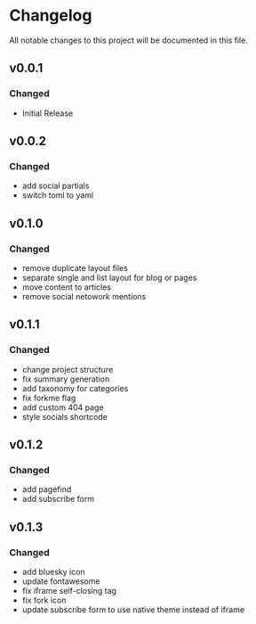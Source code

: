 # Changelog

All notable changes to this project will be documented in this file.

## v0.0.1

### Changed

-   Initial Release

## v0.0.2

### Changed

-   add social partials
-   switch toml to yaml

## v0.1.0

### Changed

-   remove duplicate layout files
-   separate single and list layout for blog or pages
-   move content to articles
-   remove social netowork mentions

## v0.1.1

### Changed

-   change project structure
-   fix summary generation
-   add taxonomy for categories
-   fix forkme flag
-   add custom 404 page
-   style socials shortcode

## v0.1.2

### Changed

-   add pagefind
-   add subscribe form

## v0.1.3

### Changed

- add bluesky icon
- update fontawesome
- fix iframe self-closing tag
- fix fork icon
- update subscribe form to use native theme instead of iframe
